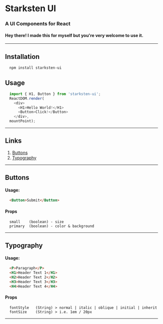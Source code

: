 # Starksten UI

### A UI Components for React

#### Hey there! I made this for myself but you're very welcome to use it.

---

## Installation

```
  npm install starksten-ui
```

## Usage

```javascript
  import { H1, Button } from 'starksten-ui';
  ReactDOM.render(
    <div>
      <H1>Hello World!</H1>
      <Button>Click!</Button>
    </div>,
  mountPoint);
```
---
## Links

1. [Buttons](#buttons)
1. [Typography](#typography)

---
## Buttons

#### Usage:

```html
  <Button>Submit</Button>
```

#### Props

```
  small    (boolean) - size
  primary  (boolean) - color & background
```
---
## Typography

#### Usage:

```html
  <P>Paragraph</P>
  <H1>Header Text 1</H1>
  <H2>Header Text 2</H2>
  <H3>Header Text 3</H3>
  <H4>Header Text 4</H4>
```

#### Props

```
  fontStyle   (String) > normal | italic | oblique | initial | inherit
  fontSize    (String) > i.e. 1em / 20px
```
---